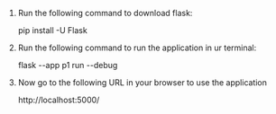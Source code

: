 

1. Run the following command to download flask:

   pip install -U Flask
2. Run the following command to run the application in ur terminal:

   flask --app p1 run --debug
3. Now go to the following URL in your browser to use the application

   http://localhost:5000/
